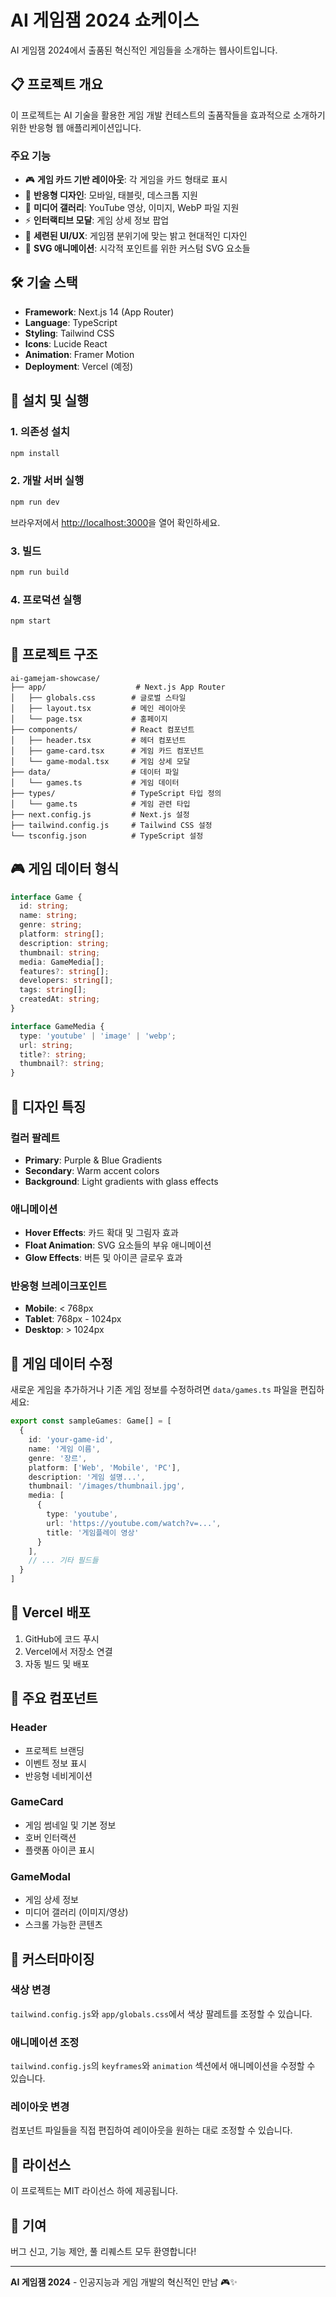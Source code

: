 # AI 게임잼 2024 쇼케이스

AI 게임잼 2024에서 출품된 혁신적인 게임들을 소개하는 웹사이트입니다.

## 📋 프로젝트 개요

이 프로젝트는 AI 기술을 활용한 게임 개발 컨테스트의 출품작들을 효과적으로 소개하기 위한 반응형 웹 애플리케이션입니다.

### 주요 기능

- 🎮 **게임 카드 기반 레이아웃**: 각 게임을 카드 형태로 표시
- 📱 **반응형 디자인**: 모바일, 태블릿, 데스크톱 지원
- 🎥 **미디어 갤러리**: YouTube 영상, 이미지, WebP 파일 지원
- ⚡ **인터랙티브 모달**: 게임 상세 정보 팝업
- 🎨 **세련된 UI/UX**: 게임잼 분위기에 맞는 밝고 현대적인 디자인
- 🎯 **SVG 애니메이션**: 시각적 포인트를 위한 커스텀 SVG 요소들

## 🛠️ 기술 스택

- **Framework**: Next.js 14 (App Router)
- **Language**: TypeScript
- **Styling**: Tailwind CSS
- **Icons**: Lucide React
- **Animation**: Framer Motion
- **Deployment**: Vercel (예정)

## 🚀 설치 및 실행

### 1. 의존성 설치

```bash
npm install
```

### 2. 개발 서버 실행

```bash
npm run dev
```

브라우저에서 [http://localhost:3000](http://localhost:3000)을 열어 확인하세요.

### 3. 빌드

```bash
npm run build
```

### 4. 프로덕션 실행

```bash
npm start
```

## 📁 프로젝트 구조

```
ai-gamejam-showcase/
├── app/                    # Next.js App Router
│   ├── globals.css        # 글로벌 스타일
│   ├── layout.tsx         # 메인 레이아웃
│   └── page.tsx           # 홈페이지
├── components/            # React 컴포넌트
│   ├── header.tsx         # 헤더 컴포넌트
│   ├── game-card.tsx      # 게임 카드 컴포넌트
│   └── game-modal.tsx     # 게임 상세 모달
├── data/                  # 데이터 파일
│   └── games.ts           # 게임 데이터
├── types/                 # TypeScript 타입 정의
│   └── game.ts            # 게임 관련 타입
├── next.config.js         # Next.js 설정
├── tailwind.config.js     # Tailwind CSS 설정
└── tsconfig.json          # TypeScript 설정
```

## 🎮 게임 데이터 형식

```typescript
interface Game {
  id: string;
  name: string;
  genre: string;
  platform: string[];
  description: string;
  thumbnail: string;
  media: GameMedia[];
  features?: string[];
  developers: string[];
  tags: string[];
  createdAt: string;
}

interface GameMedia {
  type: 'youtube' | 'image' | 'webp';
  url: string;
  title?: string;
  thumbnail?: string;
}
```

## 🎨 디자인 특징

### 컬러 팔레트
- **Primary**: Purple & Blue Gradients
- **Secondary**: Warm accent colors
- **Background**: Light gradients with glass effects

### 애니메이션
- **Hover Effects**: 카드 확대 및 그림자 효과
- **Float Animation**: SVG 요소들의 부유 애니메이션
- **Glow Effects**: 버튼 및 아이콘 글로우 효과

### 반응형 브레이크포인트
- **Mobile**: < 768px
- **Tablet**: 768px - 1024px
- **Desktop**: > 1024px

## 📝 게임 데이터 수정

새로운 게임을 추가하거나 기존 게임 정보를 수정하려면 `data/games.ts` 파일을 편집하세요:

```typescript
export const sampleGames: Game[] = [
  {
    id: 'your-game-id',
    name: '게임 이름',
    genre: '장르',
    platform: ['Web', 'Mobile', 'PC'],
    description: '게임 설명...',
    thumbnail: '/images/thumbnail.jpg',
    media: [
      {
        type: 'youtube',
        url: 'https://youtube.com/watch?v=...',
        title: '게임플레이 영상'
      }
    ],
    // ... 기타 필드들
  }
]
```

## 🚀 Vercel 배포

1. GitHub에 코드 푸시
2. Vercel에서 저장소 연결
3. 자동 빌드 및 배포

## 🎯 주요 컴포넌트

### Header
- 프로젝트 브랜딩
- 이벤트 정보 표시
- 반응형 네비게이션

### GameCard
- 게임 썸네일 및 기본 정보
- 호버 인터랙션
- 플랫폼 아이콘 표시

### GameModal
- 게임 상세 정보
- 미디어 갤러리 (이미지/영상)
- 스크롤 가능한 콘텐츠

## 🔧 커스터마이징

### 색상 변경
`tailwind.config.js`와 `app/globals.css`에서 색상 팔레트를 조정할 수 있습니다.

### 애니메이션 조정
`tailwind.config.js`의 `keyframes`와 `animation` 섹션에서 애니메이션을 수정할 수 있습니다.

### 레이아웃 변경
컴포넌트 파일들을 직접 편집하여 레이아웃을 원하는 대로 조정할 수 있습니다.

## 📄 라이선스

이 프로젝트는 MIT 라이선스 하에 제공됩니다.

## 🤝 기여

버그 신고, 기능 제안, 풀 리퀘스트 모두 환영합니다!

---

**AI 게임잼 2024** - 인공지능과 게임 개발의 혁신적인 만남 🎮✨ 